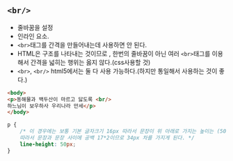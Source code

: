 ## ```<br/>```

- 줄바꿈을 설정
- 인라인 요소.
- ```<br>```태그를 간격을 만들어내는데 사용하면 안 된다.
- HTML은 구조를 나타내는 것이므로 , 한번의 줄바꿈이 아닌 여러 ```<br>```태그를 이용해서 간격을 넓히는 행위는 옳지 않다.(css사용할 것)
- ```<br>```, ```<br/>``` html5에서는 둘 다 사용 가능하다.(하지만 통일해서 사용하는 것이 좋다.)

```html
<body>
<p>동해물과 백두산이 마르고 닳도록 <br/>
하느님이 보우하사 우리나라 만세</p>
</body>
```

```css
p {
    /* 이 경우에는 보통 기본 글자크기 16px 따라서 문장이 위 아래로 가지는 높이는 (50-16)/2=17 17px씩
    따라서 문장과 문장 사이에 공백 17*2이므로 34px 차를 가지게 된다. */
    line-height: 50px;
}
```
